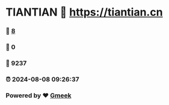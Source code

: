 # TIANTIAN :link: https://tiantian.cn 
### :page_facing_up: [8](https://tiantian.cn/tag.html) 
### :speech_balloon: 0 
### :hibiscus: 9237 
### :alarm_clock: 2024-08-08 09:26:37 
### Powered by :heart: [Gmeek](https://github.com/Meekdai/Gmeek)
